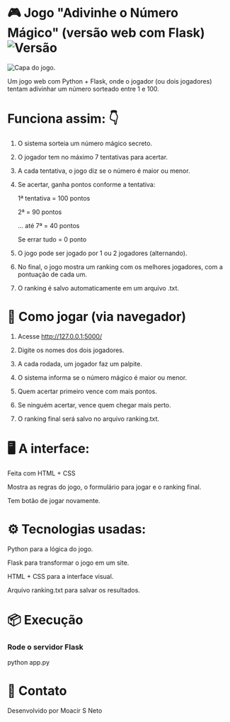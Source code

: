 
# 🎮 Jogo "Adivinhe o Número Mágico" (versão web com Flask) ![Versão](https://img.shields.io/badge/vers%C3%A3o-1.0-blue)<div align="center"> 
![Capa do jogo.](https://github.com/moaaskt/JogoAdivinhaPY/blob/main/capaJogo.jpg)

Um jogo web com Python + Flask, onde o jogador (ou dois jogadores) tentam adivinhar um número sorteado entre 1 e 100.


# Funciona assim: 👇

1. O sistema sorteia um número mágico secreto.

2. O jogador tem no máximo 7 tentativas para acertar.

3. A cada tentativa, o jogo diz se o número é maior ou menor.

4. Se acertar, ganha pontos conforme a tentativa:

   1ª tentativa = 100 pontos

   2ª = 90 pontos

   ... até 7ª = 40 pontos

   Se errar tudo = 0 ponto

5. O jogo pode ser jogado por 1 ou 2 jogadores (alternando).

6. No final, o jogo mostra um ranking com os melhores jogadores, com a pontuação de cada um.

7. O ranking é salvo automaticamente em um arquivo .txt.

# 🧠 Como jogar (via navegador)

1. Acesse http://127.0.0.1:5000/

2. Digite os nomes dos dois jogadores.

3. A cada rodada, um jogador faz um palpite.

4. O sistema informa se o número mágico é maior ou menor.

5. Quem acertar primeiro vence com mais pontos.

6. Se ninguém acertar, vence quem chegar mais perto.

7. O ranking final será salvo no arquivo ranking.txt.

# 🖥️ A interface:

Feita com HTML + CSS 

Mostra as regras do jogo, o formulário para jogar e o ranking final.

Tem botão de jogar novamente.

# ⚙️ Tecnologias usadas:

Python para a lógica do jogo.

Flask para transformar o jogo em um site.

HTML + CSS para a interface visual.

Arquivo ranking.txt para salvar os resultados.

# 📦  Execução

### Rode o servidor Flask
python app.py


# 💬 Contato
Desenvolvido por Moacir S Neto

